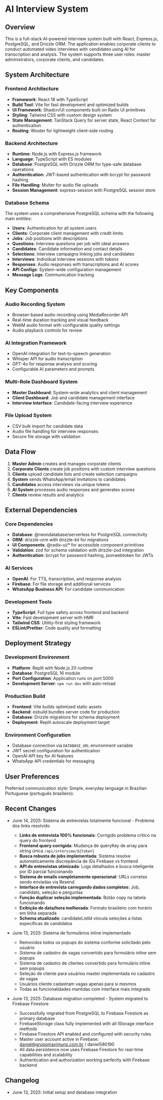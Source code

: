 # AI Interview System

## Overview

This is a full-stack AI-powered interview system built with React, Express.js, PostgreSQL, and Drizzle ORM. The application enables corporate clients to conduct automated video interviews with candidates using AI for transcription and analysis. The system supports three user roles: master administrators, corporate clients, and candidates.

## System Architecture

### Frontend Architecture
- **Framework**: React 18 with TypeScript
- **Build Tool**: Vite for fast development and optimized builds
- **UI Framework**: Shadcn/UI components built on Radix UI primitives
- **Styling**: Tailwind CSS with custom design system
- **State Management**: TanStack Query for server state, React Context for authentication
- **Routing**: Wouter for lightweight client-side routing

### Backend Architecture
- **Runtime**: Node.js with Express.js framework
- **Language**: TypeScript with ES modules
- **Database**: PostgreSQL with Drizzle ORM for type-safe database operations
- **Authentication**: JWT-based authentication with bcrypt for password hashing
- **File Handling**: Multer for audio file uploads
- **Session Management**: express-session with PostgreSQL session store

### Database Schema
The system uses a comprehensive PostgreSQL schema with the following main entities:
- **Users**: Authentication for all system users
- **Clients**: Corporate client management with credit limits
- **Jobs**: Job positions with descriptions
- **Questions**: Interview questions per job with ideal answers
- **Candidates**: Candidate information and contact details
- **Selections**: Interview campaigns linking jobs and candidates
- **Interviews**: Individual interview sessions with tokens
- **Responses**: Audio responses with transcriptions and AI scores
- **API Configs**: System-wide configuration management
- **Message Logs**: Communication tracking

## Key Components

### Audio Recording System
- Browser-based audio recording using MediaRecorder API
- Real-time duration tracking and visual feedback
- WebM audio format with configurable quality settings
- Audio playback controls for review

### AI Integration Framework
- OpenAI integration for text-to-speech generation
- Whisper API for audio transcription
- GPT-4o for response analysis and scoring
- Configurable AI parameters and prompts

### Multi-Role Dashboard System
- **Master Dashboard**: System-wide analytics and client management
- **Client Dashboard**: Job and candidate management interface
- **Interview Interface**: Candidate-facing interview experience

### File Upload System
- CSV bulk import for candidate data
- Audio file handling for interview responses
- Secure file storage with validation

## Data Flow

1. **Master Admin** creates and manages corporate clients
2. **Corporate Clients** create job positions with custom interview questions
3. **Clients** upload candidate lists and create selection campaigns
4. **System** sends WhatsApp/email invitations to candidates
5. **Candidates** access interviews via unique tokens
6. **AI System** processes audio responses and generates scores
7. **Clients** review results and analytics

## External Dependencies

### Core Dependencies
- **Database**: @neondatabase/serverless for PostgreSQL connectivity
- **ORM**: drizzle-orm with drizzle-kit for migrations
- **UI Components**: @radix-ui/* for accessible component primitives
- **Validation**: zod for schema validation with drizzle-zod integration
- **Authentication**: bcrypt for password hashing, jsonwebtoken for JWTs

### AI Services
- **OpenAI**: For TTS, transcription, and response analysis
- **Firebase**: For file storage and additional services
- **WhatsApp Business API**: For candidate communication

### Development Tools
- **TypeScript**: Full type safety across frontend and backend
- **Vite**: Fast development server with HMR
- **Tailwind CSS**: Utility-first styling framework
- **ESLint/Prettier**: Code quality and formatting

## Deployment Strategy

### Development Environment
- **Platform**: Replit with Node.js 20 runtime
- **Database**: PostgreSQL 16 module
- **Port Configuration**: Application runs on port 5000
- **Development Server**: `npm run dev` with auto-reload

### Production Build
- **Frontend**: Vite builds optimized static assets
- **Backend**: esbuild bundles server code for production
- **Database**: Drizzle migrations for schema deployment
- **Deployment**: Replit autoscale deployment target

### Environment Configuration
- Database connection via `DATABASE_URL` environment variable
- JWT secret configuration for authentication
- OpenAI API key for AI features
- WhatsApp API credentials for messaging

## User Preferences

Preferred communication style: Simple, everyday language in Brazilian Portuguese (português brasileiro).

## Recent Changes

- June 14, 2025: Sistema de entrevistas totalmente funcional - Problema dos links resolvido
  - **Links de entrevista 100% funcionais**: Corrigido problema crítico na query do frontend
  - **Frontend query corrigida**: Mudança de queryKey de array para string única `/api/interview/${token}`
  - **Busca robusta de jobs implementada**: Sistema resolve automaticamente discrepância de IDs Firebase vs frontend
  - **API de entrevistas otimizada**: Logs detalhados e busca inteligente por ID parcial funcionando
  - **Sistema de emails completamente operacional**: URLs corretas sendo enviadas via Resend
  - **Interface de entrevista carregando dados completos**: Job, candidato, seleção e perguntas
  - **Função duplicar seleção implementada**: Botão copy na tabela funcionando
  - **Exibição de data/hora melhorada**: Formato brasileiro com horário em linha separada
  - **Schema atualizado**: candidateListId vincula seleções a listas específicas de candidatos

- June 13, 2025: Sistema de formulários inline implementado
  - Removidos todos os popups do sistema conforme solicitado pelo usuário
  - Sistema de cadastro de vagas convertido para formulário inline sem popups
  - Sistema de cadastro de clientes convertido para formulário inline sem popups
  - Seleção de cliente para usuários master implementada no cadastro de vagas
  - Usuários cliente cadastram vagas apenas para si mesmos
  - Todas as funcionalidades mantidas com interface mais integrada

- June 13, 2025: Database migration completed - System migrated to Firebase Firestore
  - Successfully migrated from PostgreSQL to Firebase Firestore as primary database
  - FirebaseStorage class fully implemented with all IStorage interface methods
  - Firebase Firestore API enabled and configured with security rules
  - Master user account active in Firebase: daniel@grupomaximuns.com.br / daniel580190
  - All data persistence now uses Firebase Firestore for real-time capabilities and scalability
  - Authentication and authorization working perfectly with Firebase backend

## Changelog

- June 13, 2025: Initial setup and database integration